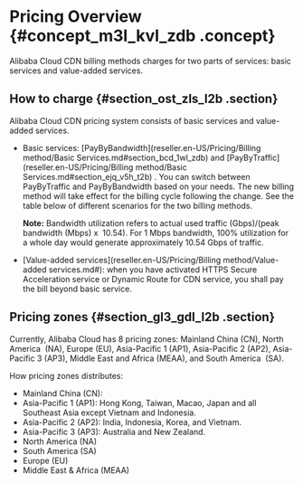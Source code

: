 # Pricing Overview {#concept_m3l_kvl_zdb .concept}

Alibaba Cloud CDN billing methods charges for two parts of services: basic services and value-added services.

## How to charge {#section_ost_zls_l2b .section}

Alibaba Cloud CDN pricing system consists of basic services and value-added services.

-   Basic services: [PayByBandwidth](reseller.en-US/Pricing/Billing method/Basic Services.md#section_bcd_1wl_zdb) and [PayByTraffic](reseller.en-US/Pricing/Billing method/Basic Services.md#section_ejq_v5h_t2b) . You can switch between PayByTraffic and PayByBandwidth based on your needs. The new billing method will take effect for the billing cycle following the change. See the table below of different scenarios for the two billing methods.

    **Note:** Bandwidth utilization refers to actual used traffic \(Gbps\)/\(peak bandwidth \(Mbps\) x  10.54\). For 1 Mbps bandwidth, 100% utilization for a whole day would generate approximately 10.54 Gbps of traffic.

-   [Value-added services](reseller.en-US/Pricing/Billing method/Value-added services.md#): when you have activated HTTPS Secure Acceleration service or Dynamic Route for CDN service, you shall pay the bill beyond basic service.

## Pricing zones {#section_gl3_gdl_l2b .section}

Currently, Alibaba Cloud has 8 pricing zones: Mainland China \(CN\), North America  \(NA\), Europe \(EU\), Asia-Pacific 1 \(AP1\), Asia-Pacific 2 \(AP2\), Asia-Pacific 3 \(AP3\), Middle East and Africa \(MEAA\), and South America  \(SA\).

How pricing zones distributes:

-   Mainland China \(CN\):
-   Asia-Pacific 1 \(AP1\): Hong Kong, Taiwan, Macao, Japan and all Southeast Asia except Vietnam and Indonesia.
-   Asia-Pacific 2 \(AP2\): India, Indonesia, Korea, and Vietnam.
-   Asia-Pacific 3 \(AP3\): Australia and New Zealand.
-   North America \(NA\)
-   South America \(SA\)
-   Europe \(EU\)
-   Middle East & Africa \(MEAA\)

